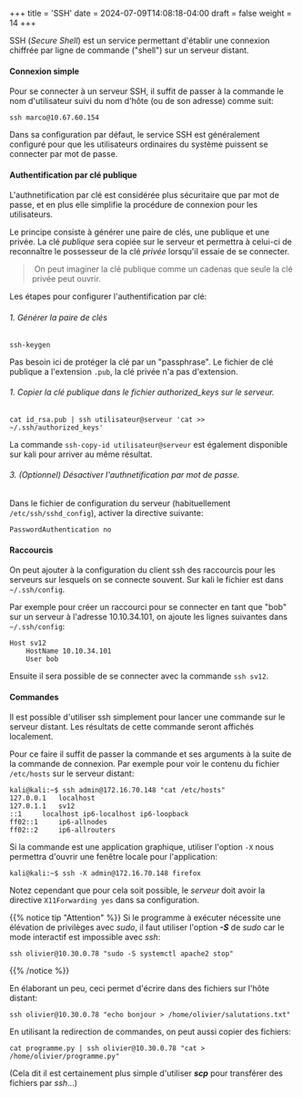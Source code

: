 +++
title = 'SSH'
date = 2024-07-09T14:08:18-04:00
draft = false
weight = 14
+++

SSH (_Secure Shell_) est un service permettant d'établir une connexion chiffrée par ligne de commande ("shell") sur un serveur distant.

#### Connexion simple
Pour se connecter à un serveur SSH, il suffit de passer à la commande le nom d'utilisateur suivi du nom d'hôte (ou de son adresse) comme suit:
```
ssh marco@10.67.60.154
```
Dans sa configuration par défaut, le service SSH est généralement configuré pour que les utilisateurs ordinaires du système puissent se connecter par mot de passe. 

#### Authentification par clé publique
L'authnetification par clé est considérée plus sécuritaire que par mot de passe, et en plus elle simplifie la procédure de connexion pour les utilisateurs.

Le principe consiste à générer une paire de clés, une publique et une privée. La clé _publique_ sera copiée sur le serveur et permettra à celui-ci de reconnaître le possesseur de la clé _privée_ lorsqu'il essaie de se connecter.

> On peut imaginer la clé publique comme un cadenas que seule la clé privée peut ouvrir.

Les étapes pour configurer l'authentification par clé:
###### 1. Générer la paire de clés 
```
ssh-keygen 
``` 
Pas besoin ici de protéger la clé par un "passphrase". Le fichier de clé publique a l'extension `.pub`, la clé privée n'a pas d'extension.

###### 1. Copier la clé publique dans le fichier _authorized_keys_ sur le serveur. 
```
cat id_rsa.pub | ssh utilisateur@serveur 'cat >> ~/.ssh/authorized_keys'
```
La commande `ssh-copy-id utilisateur@serveur` est également disponible sur kali pour arriver au même résultat.

###### 3. (Optionnel) Désactiver l'authnetification par mot de passe. 
Dans le fichier de configuration du serveur (habituellement `/etc/ssh/sshd_config`), activer la directive suivante:
```
PasswordAuthentication no
```

#### Raccourcis
On peut ajouter à la configuration du client ssh des raccourcis pour les serveurs sur lesquels on se connecte souvent. Sur kali le fichier est dans `~/.ssh/config`. 

Par exemple pour créer un raccourci pour se connecter en tant que "bob" sur un serveur à l'adresse 10.10.34.101, on ajoute les lignes suivantes dans `~/.ssh/config`:
```
Host sv12
    HostName 10.10.34.101
    User bob
```

Ensuite il sera possible de se connecter avec la commande `ssh sv12`.

#### Commandes
Il est possible d'utiliser ssh simplement pour lancer une commande sur le serveur distant. Les résultats de cette commande seront affichés localement. 

Pour ce faire il suffit de passer la commande et ses arguments à la suite de la commande de connexion. Par exemple pour voir le contenu du fichier `/etc/hosts` sur le serveur distant:
```
kali@kali:~$ ssh admin@172.16.70.148 "cat /etc/hosts"
127.0.0.1	localhost
127.0.1.1	sv12
::1		localhost ip6-localhost ip6-loopback
ff02::1		ip6-allnodes
ff02::2		ip6-allrouters
```

Si la commande est une application graphique, utiliser l'option `-X` nous permettra d'ouvrir une fenêtre locale pour l'application:
```
kali@kali:~$ ssh -X admin@172.16.70.148 firefox
```
Notez cependant que pour cela soit possible, le _serveur_ doit avoir la directive `X11Forwarding yes` dans sa configuration.

{{% notice tip "Attention" %}}
Si le programme à exécuter nécessite une élévation de privilèges avec _sudo_, il faut utiliser l'option **_-S_** de _sudo_ car le mode interactif est impossible avec _ssh_:
```
ssh olivier@10.30.0.78 "sudo -S systemctl apache2 stop"
```
{{% /notice %}}
 
En élaborant un peu, ceci permet d'écrire dans des fichiers sur l'hôte distant:
```
ssh olivier@10.30.0.78 "echo bonjour > /home/olivier/salutations.txt"
```

En utilisant la redirection de commandes, on peut aussi copier des fichiers:
```
cat programme.py | ssh olivier@10.30.0.78 "cat > /home/olivier/programme.py"
```
(Cela dit il est certainement plus simple d'utiliser **_scp_** pour transférer des fichiers par _ssh_...)





